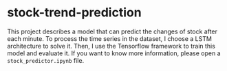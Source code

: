 # stock-trend-prediction
This project describes a model that can predict the changes of stock after each minute. To process the time series in the dataset, I choose a LSTM architecture to solve it. Then, I use the Tensorflow framework to train this model and evaluate it. If you want to know more information, please open a ```stock_predictor.ipynb``` file.

